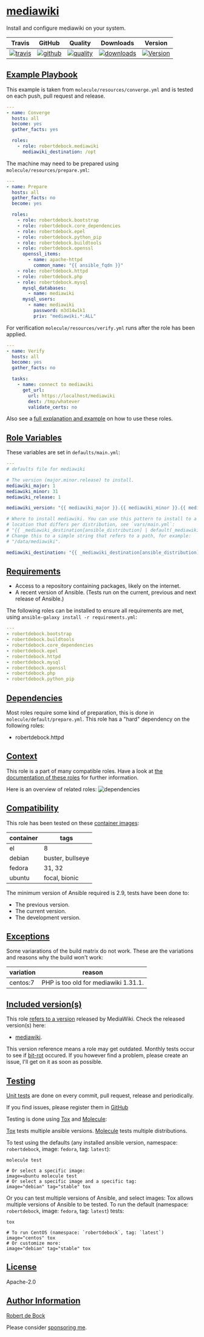 # [mediawiki](#mediawiki)

Install and configure mediawiki on your system.

|Travis|GitHub|Quality|Downloads|Version|
|------|------|-------|---------|-------|
|[![travis](https://travis-ci.com/robertdebock/ansible-role-mediawiki.svg?branch=master)](https://travis-ci.com/robertdebock/ansible-role-mediawiki)|[![github](https://github.com/robertdebock/ansible-role-mediawiki/workflows/Ansible%20Molecule/badge.svg)](https://github.com/robertdebock/ansible-role-mediawiki/actions)|[![quality](https://img.shields.io/ansible/quality/29572)](https://galaxy.ansible.com/robertdebock/mediawiki)|[![downloads](https://img.shields.io/ansible/role/d/29572)](https://galaxy.ansible.com/robertdebock/mediawiki)|[![Version](https://img.shields.io/github/release/robertdebock/ansible-role-mediawiki.svg)](https://github.com/robertdebock/ansible-role-mediawiki/releases/)|

## [Example Playbook](#example-playbook)

This example is taken from `molecule/resources/converge.yml` and is tested on each push, pull request and release.
```yaml
---
- name: Converge
  hosts: all
  become: yes
  gather_facts: yes

  roles:
    - role: robertdebock.mediawiki
      mediawiki_destination: /opt
```

The machine may need to be prepared using `molecule/resources/prepare.yml`:
```yaml
---
- name: Prepare
  hosts: all
  gather_facts: no
  become: yes

  roles:
    - role: robertdebock.bootstrap
    - role: robertdebock.core_dependencies
    - role: robertdebock.epel
    - role: robertdebock.python_pip
    - role: robertdebock.buildtools
    - role: robertdebock.openssl
      openssl_items:
        - name: apache-httpd
          common_name: "{{ ansible_fqdn }}"
    - role: robertdebock.httpd
    - role: robertdebock.php
    - role: robertdebock.mysql
      mysql_databases:
        - name: mediawiki
      mysql_users:
        - name: mediawiki
          password: m3d14w1k1
          priv: "mediawiki.*:ALL"
```

For verification `molecule/resources/verify.yml` runs after the role has been applied.
```yaml
---
- name: Verify
  hosts: all
  become: yes
  gather_facts: no

  tasks:
    - name: connect to mediawiki
      get_url:
        url: https://localhost/mediawiki
        dest: /tmp/whatever
        validate_certs: no
```

Also see a [full explanation and example](https://robertdebock.nl/how-to-use-these-roles.html) on how to use these roles.

## [Role Variables](#role-variables)

These variables are set in `defaults/main.yml`:
```yaml
---
# defaults file for mediawiki

# The version (major.minor.release) to install.
mediawiki_major: 1
mediawiki_minor: 31
mediawiki_release: 1

mediawiki_version: "{{ mediawiki_major }}.{{ mediawiki_minor }}.{{ mediawiki_release }}"

# Where to install mediawiki. You can use this pattern to install to a default
# location that differs per distribution, see `vars/main.yml`:
# "{{ _mediawiki_destination[ansible_distribution] | default(_mediawiki_destination['default']) }}"
# Change this to a simple string that refers to a path, for example:
# "/data/mediawiki".

mediawiki_destination: "{{ _mediawiki_destination[ansible_distribution] | default(_mediawiki_destination['default']) }}"
```

## [Requirements](#requirements)

- Access to a repository containing packages, likely on the internet.
- A recent version of Ansible. (Tests run on the current, previous and next release of Ansible.)

The following roles can be installed to ensure all requirements are met, using `ansible-galaxy install -r requirements.yml`:

```yaml
---
- robertdebock.bootstrap
- robertdebock.buildtools
- robertdebock.core_dependencies
- robertdebock.epel
- robertdebock.httpd
- robertdebock.mysql
- robertdebock.openssl
- robertdebock.php
- robertdebock.python_pip

```

## [Dependencies](#dependencies)

Most roles require some kind of preparation, this is done in `molecule/default/prepare.yml`. This role has a "hard" dependency on the following roles:

- robertdebock.httpd
## [Context](#context)

This role is a part of many compatible roles. Have a look at [the documentation of these roles](https://robertdebock.nl/) for further information.

Here is an overview of related roles:
![dependencies](https://raw.githubusercontent.com/robertdebock/drawings/artifacts/mediawiki.png "Dependency")

## [Compatibility](#compatibility)

This role has been tested on these [container images](https://hub.docker.com/u/robertdebock):

|container|tags|
|---------|----|
|el|8|
|debian|buster, bullseye|
|fedora|31, 32|
|ubuntu|focal, bionic|

The minimum version of Ansible required is 2.9, tests have been done to:

- The previous version.
- The current version.
- The development version.

## [Exceptions](#exceptions)

Some variarations of the build matrix do not work. These are the variations and reasons why the build won't work:

| variation                 | reason                 |
|---------------------------|------------------------|
| centos:7 | PHP is too old for mediawiki 1.31.1. |

## [Included version(s)](#included-versions)

This role [refers to a version](https://github.com/robertdebock/ansible-role-mediawiki/blob/master/defaults/main.yml) released by MediaWiki. Check the released version(s) here:
- [mediawiki](https://www.mediawiki.org/wiki/Download).

This version reference means a role may get outdated. Monthly tests occur to see if [bit-rot](https://en.wikipedia.org/wiki/Software_rot) occured. If you however find a problem, please create an issue, I'll get on it as soon as possible.
## [Testing](#testing)

[Unit tests](https://travis-ci.com/robertdebock/ansible-role-mediawiki) are done on every commit, pull request, release and periodically.

If you find issues, please register them in [GitHub](https://github.com/robertdebock/ansible-role-mediawiki/issues)

Testing is done using [Tox](https://tox.readthedocs.io/en/latest/) and [Molecule](https://github.com/ansible/molecule):

[Tox](https://tox.readthedocs.io/en/latest/) tests multiple ansible versions.
[Molecule](https://github.com/ansible/molecule) tests multiple distributions.

To test using the defaults (any installed ansible version, namespace: `robertdebock`, image: `fedora`, tag: `latest`):

```
molecule test

# Or select a specific image:
image=ubuntu molecule test
# Or select a specific image and a specific tag:
image="debian" tag="stable" tox
```

Or you can test multiple versions of Ansible, and select images:
Tox allows multiple versions of Ansible to be tested. To run the default (namespace: `robertdebock`, image: `fedora`, tag: `latest`) tests:

```
tox

# To run CentOS (namespace: `robertdebock`, tag: `latest`)
image="centos" tox
# Or customize more:
image="debian" tag="stable" tox
```

## [License](#license)

Apache-2.0


## [Author Information](#author-information)

[Robert de Bock](https://robertdebock.nl/)

Please consider [sponsoring me](https://github.com/sponsors/robertdebock).
